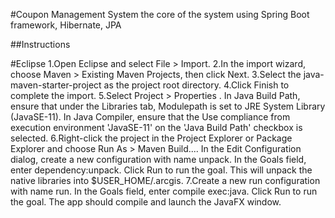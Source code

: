 #Coupon Management System
the core of the system using Spring Boot framework, Hibernate, JPA


##Instructions

#Eclipse
1.Open Eclipse and select File > Import.
2.In the import wizard, choose Maven > Existing Maven Projects, then click Next.
3.Select the java-maven-starter-project as the project root directory.
4.Click Finish to complete the import.
5.Select Project > Properties . In Java Build Path, ensure that under the Libraries tab, Modulepath is set to JRE System Library (JavaSE-11). In Java Compiler, ensure that the Use compliance from execution environment 'JavaSE-11' on the 'Java Build Path' checkbox is selected.
6.Right-click the project in the Project Explorer or Package Explorer and choose Run As > Maven Build.... In the Edit Configuration dialog, create a new configuration with name unpack. In the Goals field, enter dependency:unpack. Click Run to run the goal. This will unpack the native libraries into $USER_HOME/.arcgis.
7.Create a new run configuration with name run. In the Goals field, enter compile exec:java. Click Run to run the goal. The app should compile and launch the JavaFX window.
